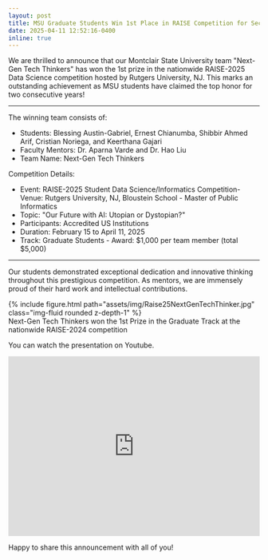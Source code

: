 ```yaml
---
layout: post
title: MSU Graduate Students Win 1st Place in RAISE Competition for Second Consecutive Year!
date: 2025-04-11 12:52:16-0400
inline: true
---
```


We are thrilled to announce that our Montclair State University team "Next-Gen Tech Thinkers" has won the 1st prize in the nationwide RAISE-2025 Data Science competition hosted by Rutgers University, NJ. This marks an outstanding achievement as MSU students have claimed the top honor for two consecutive years!  

-------------------------------
The winning team consists of: 
- Students: Blessing Austin-Gabriel, Ernest Chianumba, Shibbir Ahmed Arif, Cristian Noriega, and Keerthana Gajari 
- Faculty Mentors: Dr. Aparna Varde and Dr. Hao Liu 
- Team Name: Next-Gen Tech Thinkers 

Competition Details: 
- Event: RAISE-2025 Student Data Science/Informatics Competition- Venue: Rutgers University, NJ, Bloustein School - Master of Public Informatics
- Topic: "Our Future with AI: Utopian or Dystopian?" 
- Participants: Accredited US Institutions 
- Duration: February 15 to April 11, 2025 
- Track: Graduate Students - Award: $1,000 per team member (total $5,000)
-----------------------------------

Our students demonstrated exceptional dedication and innovative thinking throughout this prestigious competition. As mentors, we are immensely proud of their hard work and intellectual contributions. 

<div class="row">
    <div class="col-sm mt-3 mt-md-0">
        {% include figure.html path="assets/img/Raise25NextGenTechThinker.jpg" class="img-fluid rounded z-depth-1" %}
    </div>
</div>
<div class="caption">
    Next-Gen Tech Thinkers won the 1st Prize in the Graduate Track at the nationwide RAISE-2024 competition
</div>

You can watch the presentation on Youtube.
<div class="row">
    <div class="col-sm mt-3 mt-md-0">
        <iframe width="100%" height="360" src="https://www.youtube.com/embed/BcbmCua_YW0" title="Our Future with AI: Utopian or Dystopian?" frameborder="0" allow="accelerometer; autoplay; clipboard-write; encrypted-media; gyroscope; picture-in-picture; web-share" referrerpolicy="strict-origin-when-cross-origin" allowfullscreen></iframe>
    </div>
</div>

Happy to share this announcement with all of you! 

